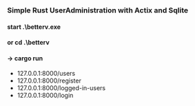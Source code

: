 ### Simple Rust UserAdministration with Actix and Sqlite

#### start .\betterv.exe 
#### or cd .\betterv 
#### -> cargo run

- 127.0.0.1:8000/users
- 127.0.0.1:8000/register
- 127.0.0.1:8000/logged-in-users
- 127.0.0.1:8000/login